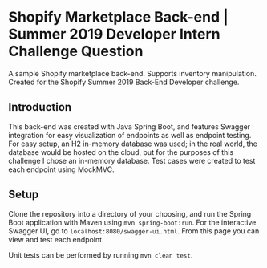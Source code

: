 # Shopify Marketplace Back-end | Summer 2019 Developer Intern Challenge Question

A sample Shopify marketplace back-end. Supports inventory manipulation. Created for the Shopify Summer 2019 Back-End Developer challenge.

## Introduction
This back-end was created with Java Spring Boot, and features Swagger integration for easy visualization of endpoints as well as endpoint testing. For easy setup, an H2 in-memory database was used; in the real world, the database would be hosted on the cloud, but for the purposes of this challenge I chose an in-memory database. Test cases were created to test each endpoint using MockMVC.

## Setup
Clone the repository into a directory of your choosing, and run the Spring Boot application with Maven using `mvn spring-boot:run`. For the interactive Swagger UI, go to `localhost:8080/swagger-ui.html`. From this page you can view and test each endpoint.

Unit tests can be performed by running `mvn clean test`.
